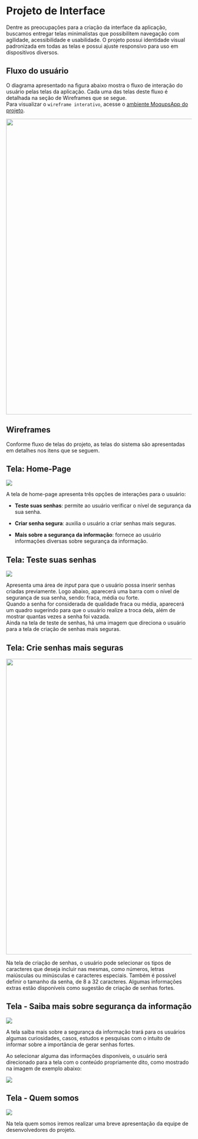 
# Projeto de Interface

Dentre as preocupações para a criação da interface da aplicação, buscamos entregar telas minimalistas que possibilitem navegação com agilidade, acessibilidade e usabilidade.
O projeto possui identidade visual padronizada em todas as telas e possui ajuste responsivo para uso em dispositivos diversos. 

## Fluxo do usuário

O diagrama apresentado na figura abaixo mostra o fluxo de interação do usuário pelas telas da aplicação.
Cada uma das telas deste fluxo é detalhada na seção de Wireframes que se segue.  
Para visualizar o `wireframe interativo`, acesse o [ambiente MoqupsApp do projeto](https://app.moqups.com/CSq48rItB6ZC77nu99fnhuYfU07mzKEV/view/page/a4d0168da).  

<img src="https://github.com/ICEI-PUC-Minas-PMV-ADS/pmv-ads-2022-2-e1-proj-web-t2-seguranca_informacao/blob/main/docs/img/Fluxo_desktop.PNG?raw=true" width=800/> 

## Wireframes

Conforme fluxo de telas do projeto, as telas do sistema são apresentadas em detalhes nos itens que se seguem.  

## Tela: Home-Page 

<img src="https://github.com/ICEI-PUC-Minas-PMV-ADS/pmv-ads-2022-2-e1-proj-web-t2-seguranca_informacao/blob/main/docs/img/tela%20home%20.png?raw=true"/>

A tela de home-page apresenta três opções de interações para o usuário:

* __Teste suas senhas__: permite ao usuário verificar o nível de  segurança da sua senha.

* __Criar senha segura__: auxilia o usuário a criar senhas mais seguras.

* __Mais sobre a segurança da informação__: fornece ao usuário informações diversas sobre segurança da informação. 

## Tela: Teste suas senhas

<img src="https://github.com/ICEI-PUC-Minas-PMV-ADS/pmv-ads-2022-2-e1-proj-web-t2-seguranca_informacao/blob/main/docs/img/teste%20de%20senha.png?raw=true"/>

Apresenta uma área de _input_ para que o usuário possa inserir senhas criadas previamente. Logo abaixo, aparecerá uma barra com o nível de segurança de sua senha, sendo: fraca, média ou forte.  
Quando a senha for considerada de qualidade fraca ou média, aparecerá um quadro sugerindo para que o usuário realize a troca dela, além de mostrar quantas vezes a senha foi vazada.  
Ainda na tela de teste de senhas, há uma imagem que direciona o usuário para a tela de criação de senhas mais seguras. 

## Tela: Crie senhas mais seguras 

<img src="https://github.com/ICEI-PUC-Minas-PMV-ADS/pmv-ads-2022-2-e1-proj-web-t2-seguranca_informacao/blob/main/docs/img/crie%20senhas%20seguras.png?raw=true" width=800/>

Na tela de criação de senhas, o usuário pode selecionar os tipos de caracteres que deseja incluir nas mesmas, como números, letras maiúsculas ou minúsculas e caracteres especiais.
Também é possível definir o tamanho da senha, de 8 a 32 caracteres.
Algumas informações extras estão disponíveis como sugestão de criação de senhas fortes.
 
 ## Tela - Saiba mais sobre segurança da informação 

 <img src="https://github.com/ICEI-PUC-Minas-PMV-ADS/pmv-ads-2022-2-e1-proj-web-t2-seguranca_informacao/blob/main/docs/img/saiba%20mais%20.png?raw=true"/> 

 A tela saiba mais sobre a segurança da informação trará para os usuários algumas curiosidades, casos, estudos e pesquisas com o intuito de informar sobre a importância de gerar senhas fortes. 

Ao selecionar alguma das informações disponíveis, o usuário será direcionado para a tela com o conteúdo propriamente dito, como mostrado na imagem de exemplo abaixo:

 <img src="https://github.com/ICEI-PUC-Minas-PMV-ADS/pmv-ads-2022-2-e1-proj-web-t2-seguranca_informacao/blob/main/docs/img/saiba_mais_exemplo.PNG?raw=true"/> 

 ## Tela - Quem somos 
 
 <img src="https://github.com/ICEI-PUC-Minas-PMV-ADS/pmv-ads-2022-2-e1-proj-web-t2-seguranca_informacao/blob/main/docs/img/quem%20somos.png?raw=true"/>
 
 Na tela quem somos iremos realizar uma breve apresentação da equipe de desenvolvedores do projeto. 
 
 




